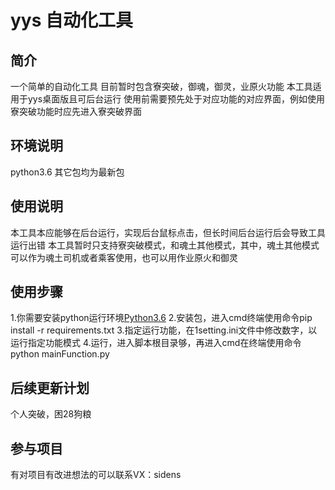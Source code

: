 # yys 自动化工具

## 简介
一个简单的自动化工具
目前暂时包含寮突破，御魂，御灵，业原火功能
本工具适用于yys桌面版且可后台运行
使用前需要预先处于对应功能的对应界面，例如使用寮突破功能时应先进入寮突破界面

## 环境说明
python3.6
其它包均为最新包

## 使用说明
本工具本应能够在后台运行，实现后台鼠标点击，但长时间后台运行后会导致工具运行出错
本工具暂时只支持寮突破模式，和魂土其他模式，其中，魂土其他模式可以作为魂土司机或者乘客使用，也可以用作业原火和御灵

## 使用步骤
1.你需要安装python运行环境[Python3.6](https://www.python.org/downloads/release/python-3610/)
2.安装包，进入cmd终端使用命令pip install -r requirements.txt
3.指定运行功能，在1setting.ini文件中修改数字，以运行指定功能模式
4.运行，进入脚本根目录够，再进入cmd在终端使用命令python mainFunction.py

## 后续更新计划
个人突破，困28狗粮

## 参与项目
有对项目有改进想法的可以联系VX：sidens